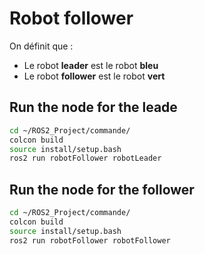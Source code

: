 # Robot follower

On définit que :
* Le robot **leader** est le robot **bleu**
* Le robot **follower** est le robot **vert**


## Run the node for the leade 

```bash
cd ~/ROS2_Project/commande/
colcon build
source install/setup.bash
ros2 run robotFollower robotLeader
```

## Run the node for the follower
```bash
cd ~/ROS2_Project/commande/
colcon build
source install/setup.bash
ros2 run robotFollower robotFollower
```